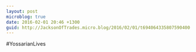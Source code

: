 ```yaml
---
layout: post
microblog: true
date: 2016-02-01 20:46 +1300
guid: http://JacksonOfTrades.micro.blog/2016/02/01/t694064335807590400.html
---
```

#YossarianLives

